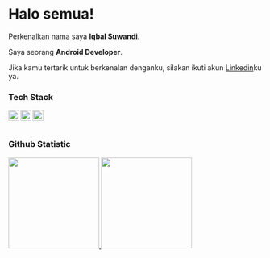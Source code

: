 # Halo semua! 

Perkenalkan nama saya **Iqbal Suwandi**.<br>

Saya seorang **Android Developer**.<br>

Jika kamu tertarik untuk berkenalan denganku, silakan ikuti akun [Linkedin]([https://www.linkedin.com/in/gilang-adhan/](https://www.linkedin.com/in/iqbal-zabitza-44a341226/)https://www.linkedin.com/in/iqbal-zabitza-44a341226/)ku ya.<br>
### Tech Stack
  <a href="https://kotlinlang.org/"><img align="left" alt="Hapi" title="Kotlin" width="21px" src="https://upload.wikimedia.org/wikipedia/commons/0/06/Kotlin_Icon.svg" /></a>
  <a href="https://developer.android.com/studio"><img align="left" alt="Next" title="Android Studio" width="21px" src="https://iconape.com/wp-content/files/fu/369254/svg/369254.svg" /></a>
  <a href="https://www.djangoproject.com/"><img align="left" alt="Django" title="Django" width="21px" src="https://www.bing.com/images/search?view=detailV2&ccid=veIGkUPd&id=839FB8AA39733E2C46F3743C59CC0048D65F221F&thid=OIP.veIGkUPdXJ2pYy0tMvZfvQHaDt&mediaurl=https%3A%2F%2Fnextsoftware.io%2Ffiles%2Fimages%2Flogos%2Fmain%2Fdjango-logo.png&exph=1024&expw=2048&q=django+logo&simid=608047243867224901&form=IRPRST&ck=FF7BEBDD2F97602D71A57D62D56282B0&selectedindex=2&itb=1&ajaxhist=0&ajaxserp=0&vt=0&sim=11" /></a>
  <br>
  <br>
### Github Statistic
<p align="left">
<a href="https://github.com/dimasmds">
  <img height="180em" src="https://github-readme-stats-eight-theta.vercel.app/api?username=dimasmds&show_icons=true&theme=algolia&include_all_commits=true&count_private=true"/>
  <img height="180em" src="https://github-readme-stats-eight-theta.vercel.app/api/top-langs/?username=dimasmds&layout=compact&langs_count=8&theme=algolia"/>
</a>
</p>
